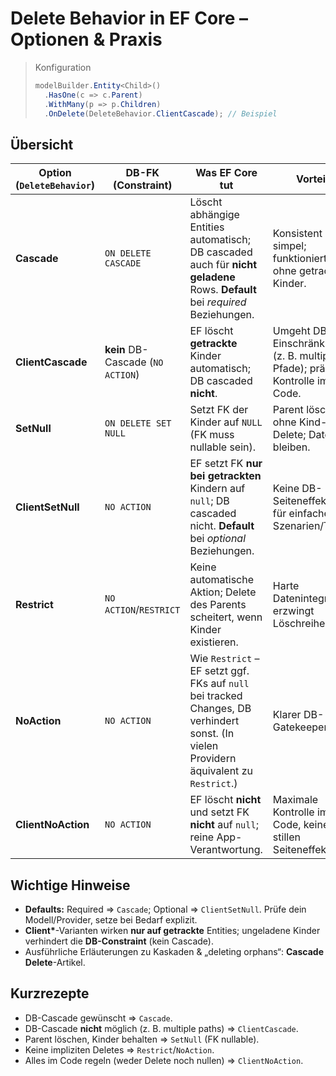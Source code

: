 ﻿# Delete Behavior in EF Core – Optionen & Praxis

> Konfiguration  
> ```csharp
> modelBuilder.Entity<Child>()
>   .HasOne(c => c.Parent)
>   .WithMany(p => p.Children)
>   .OnDelete(DeleteBehavior.ClientCascade); // Beispiel
> ```

## Übersicht

| Option (`DeleteBehavior`) | DB-FK (Constraint) | Was EF Core tut | Vorteile | Nachteile | Typische Verwendung |
|---|---|---|---|---|---|
| **Cascade** | `ON DELETE CASCADE` | Löscht abhängige Entities automatisch; DB cascaded auch für **nicht geladene** Rows. **Default** bei *required* Beziehungen. | Konsistent & simpel; funktioniert auch ohne getrackte Kinder. | „Multiple cascade paths“ auf SQL Server; große Deletes => viele Locks. | Komposition (z. B. Order => OrderLines)|
| **ClientCascade** | **kein** DB-Cascade (`NO ACTION`) | EF löscht **getrackte** Kinder automatisch; DB cascaded **nicht**. | Umgeht DB-Einschränkungen (z. B. multiple Pfade); präzise Kontrolle im Code. | Greift nur für geladene/getrackte Kinder; ungeladene Rows blockieren via FK. | Wenn DB-Cascade nicht möglich/gewünscht ist (z. B. komplexe Beziehungen) |
| **SetNull** | `ON DELETE SET NULL` | Setzt FK der Kinder auf `NULL` (FK muss nullable sein). | Parent löschen ohne Kind-Delete; Daten bleiben. | Verwaiste Datensätze möglich; Nachpflege nötig. | Historien/Logs, optionale Beziehungen. :contentReference[oaicite:3]{index=3} |
| **ClientSetNull** | `NO ACTION` | EF setzt FK **nur bei getrackten** Kindern auf `null`; DB cascaded nicht. **Default** bei *optional* Beziehungen. | Keine DB-Seiteneffekte; gut für einfache Szenarien/Tests. | Ungeladene Rows bleiben => FK kann Delete verhindern. | Kleine Apps, prototypische Szenarien |
| **Restrict** | `NO ACTION`/`RESTRICT` | Keine automatische Aktion; Delete des Parents scheitert, wenn Kinder existieren. | Harte Datenintegrität, erzwingt Löschreihenfolge. | Mehr Orchestrierung/Code nötig. | Strenge Domänen (Stammdaten). |
| **NoAction** | `NO ACTION` | Wie `Restrict` – EF setzt ggf. FKs auf `null` bei tracked Changes, DB verhindert sonst. (In vielen Providern äquivalent zu `Restrict`.) | Klarer DB-Gatekeeper. | Gleiche Trade-offs wie `Restrict`. | Shared-DB/DB-First-Umgebungen. |
| **ClientNoAction** | `NO ACTION` | EF löscht **nicht** und setzt FK **nicht** auf `null`; reine App-Verantwortung. | Maximale Kontrolle im Code, keine stillen Seiteneffekte. | Am leichtesten inkonsistent, wenn man nicht aufpasst. | Spezialfälle, Soft-Delete, eigene Geschäftslogik. |

## Wichtige Hinweise
- **Defaults:** Required => `Cascade`; Optional => `ClientSetNull`. Prüfe dein Modell/Provider, setze bei Bedarf explizit. 
- **Client\***-Varianten wirken **nur auf getrackte** Entities; ungeladene Kinder verhindert die **DB-Constraint** (kein Cascade).   
- Ausführliche Erläuterungen zu Kaskaden & „deleting orphans“: **Cascade Delete**-Artikel.

## Kurzrezepte
- DB-Cascade gewünscht => `Cascade`.  
- DB-Cascade **nicht** möglich (z. B. multiple paths) => `ClientCascade`.  
- Parent löschen, Kinder behalten => `SetNull` (FK nullable).  
- Keine impliziten Deletes => `Restrict`/`NoAction`.  
- Alles im Code regeln (weder Delete noch nullen) => `ClientNoAction`.

